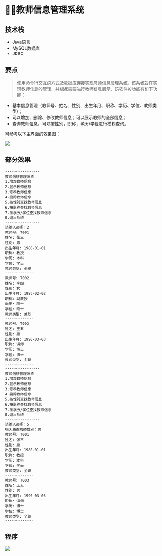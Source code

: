 # 👩‍🏫教师信息管理系统
<MyGlobalComponent />

## 技术栈
- Java语言
- MySQL数据库
- JDBC

## 要点
> 使用命令行交互的方式及数据库连接实现教师信息管理系统，该系统旨在实现教师信息的管理，并根据需要进行教师信息展示。该软件的功能有如下功能：

- 基本信息管理（教师号、姓名、性别、出生年月、职称、学历、学位、教师类型）；
- 可以增加、删除、修改教师信息；可以展示教师的全部信息；
- 查询教师信息，可以按性别，职称，学历/学位进行模糊查询。

可参考以下主界面的效果图：


![](http://cdn.qiniu.liyansheng.top/img/20240625204044.png)

## 部分效果

```shell
----------------
教师信息管理系统
1.增加教师信息
2.显示教师信息
3.修改教师信息
4.删除教师信息
5.按性别查找教师信息
6.按职称查找教师信息
7.按学历/学位查找教师信息
0.退出系统
----------------
请输入选择：2
教师号: T001
姓名: 张三
性别: 男
出生年月: 1980-01-01
职称: 教授
学历: 本科
学位: 学士
教师类型: 全职
-------------
教师号: T002
姓名: 李四
性别: 女
出生年月: 1985-02-02
职称: 副教授
学历: 硕士
学位: 硕士
教师类型: 兼职
-------------
教师号: T003
姓名: 王五
性别: 男
出生年月: 1990-03-03
职称: 讲师
学历: 博士
学位: 博士
教师类型: 全职
-------------
----------------
教师信息管理系统
1.增加教师信息
2.显示教师信息
3.修改教师信息
4.删除教师信息
5.按性别查找教师信息
6.按职称查找教师信息
7.按学历/学位查找教师信息
0.退出系统
----------------
请输入选择：5
输入要查找的性别：男
教师号: T001
姓名: 张三
性别: 男
出生年月: 1980-01-01
职称: 教授
学历: 本科
学位: 学士
教师类型: 全职
-------------
教师号: T003
姓名: 王五
性别: 男
出生年月: 1990-03-03
职称: 讲师
学历: 博士
学位: 博士
教师类型: 全职
-------------

```

## 程序
![](http://cdn.qiniu.liyansheng.top/img/20240625212114.png)